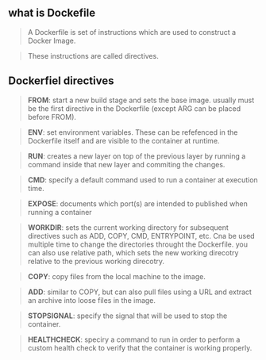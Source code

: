 ## what is Dockefile

> A Dockerfile is set of instructions which are used to construct a Docker Image.

> These instructions are called directives.

## Dockerfiel directives

> **FROM**: start a new build stage and sets the base image. usually must be the first directive in the Dockerfile (except ARG can be placed before FROM).

> **ENV**: set environment variables. These can be refefenced in the Dockerfile itself and are visible to the container at runtime. 

> **RUN**: creates a new layer on top of the previous layer by running a command inside that new layer and commiting the changes.

> **CMD**: specify a default command used to run a container at execution time.

> **EXPOSE**: documents which port(s) are intended to published when running a container

> **WORKDIR**: sets the current working directory for subsequent directives such as ADD, COPY, CMD, ENTRYPOINT, etc. Cna be used multiple time to change the directories throught the Dockerfile. you can also use relative path, which sets the new working direcotry relative to the previous working direcotry.
 
> **COPY**: copy files from the local machine to the image. 

> **ADD**: similar to COPY, but can also pull files using a URL and extract an archive into loose files in the image. 

> **STOPSIGNAL**: specify the signal that will be used to stop the container. 

> **HEALTHCHECK**: speciry a command to run in order to perform a custom health check to verify that the container is working properly.
